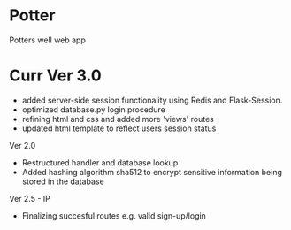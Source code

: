# Potter
Potters well web app

# Curr Ver 3.0
- added server-side session functionality using Redis and Flask-Session.
- optimized database.py login procedure
- refining html and css and added more 'views' routes
- updated html template to reflect users session status
 
 Ver 2.0 
- Restructured handler and database lookup 
- Added hashing algorithm sha512 to encrypt sensitive information being stored in the database

Ver 2.5 - IP
- Finalizing succesful routes e.g. valid sign-up/login
